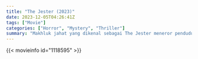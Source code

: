 ```yaml
---
title: "The Jester (2023)"
date: 2023-12-05T04:26:41Z
tags: ["Movie"]
categories: ["Horror", "Mystery", "Thriller"]
summary: "Makhluk jahat yang dikenal sebagai The Jester meneror penduduk kota kecil pada malam Halloween, termasuk dua saudara perempuan terasing yang harus bersatu untuk menemukan cara mengalahkan entitas jahat ini."
---
```


<mux-player stream-type="on-demand"
src="https://kp3d-my.sharepoint.com/personal/ryoo_kp3d_onmicrosoft_com/_layouts/15/download.aspx?share=EQ2FxBYRMCROu_m07aZJqEoBYDBIvl4vPv2ZQAem6AAZbg" prefer-playback="mse" controls>

</mux-player>


{{< movieinfo id="1118595" >}}

<script src="https://cdn.jsdelivr.net/npm/@mux/mux-player"></script>

 <script type="application/ld+json ">
{
"@context": "https://schema.org/",
"@type": "VideoObject",
"name": "The Jester (2023)",
"contentUrl": "https://stream.mux.com/jSaVH3BwecSm8jdB891dMv1hzyV5m3dwgNsNvSzDkIc.m3u8",
"thumbnailUrl": "https://www.themoviedb.org/t/p/original/sLdlUypLzpQiJvO2dmqx5J7rigP.jpg?width=314&fit_mode=preserve&time=25",
"uploadDate": "2023-12-05T04:26:41Z",
}

</script>